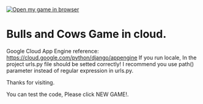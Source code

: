
[![Open my game in browser][shell_img]][shell_link]

[shell_img]: http://pixelartmaker.com/art/d6aad27db8ee3e9.png
[shell_link]: https://cstech-245800.appspot.com/


# Bulls and Cows Game in cloud.
Google Cloud App Engine reference:
https://cloud.google.com/python/django/appengine
If you run locale, In the project urls.py file should be setted correctly!
I recommend you use path() parameter instead of regular expression in urls.py.

Thanks for visiting. 

You can test the code, Please click NEW GAME!.
